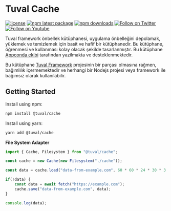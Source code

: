 # Tuval Cache


[![license](https://img.shields.io/badge/license-MIT-blue.svg)](https://github.com/tuvalframework/cache/blob/main/LICENSE)
[![npm latest package](https://img.shields.io/npm/v/@tuval/database/latest.svg)](https://www.npmjs.com/package/@tuval/cache)
[![npm downloads](https://img.shields.io/npm/dm/@tuval/cache.svg)](https://www.npmjs.com/package/@tuval/cache)
[![Follow on Twitter](https://img.shields.io/twitter/follow/tuvalframework.svg?label=follow+tuvalframework)](https://twitter.com/tuvalframework)
[![Follow on Youtube](https://img.shields.io/youtube/channel/views/UCIvOMAYBuLllvPIJp0o-opQ?style=social)](https://www.youtube.com/channel/UCIvOMAYBuLllvPIJp0o-opQ)


Tuval framework önbellek kütüphanesi, uygulama önbelleğini depolamak, yüklemek ve temizlemek için basit ve hafif bir kütüphanedir. Bu kütüphane, öğrenmesi ve kullanması kolay olacak şekilde tasarlanmıştır. Bu kütüphane [Appconda ekibi](https://appconda.io) tarafından yazilmakta ve desteklenmektedir.

Bu kütüphane [Tuval Framework](https://github.com/tuvalframework) projesinin bir parçası olmasına rağmen, bağımlılık içermemektedir ve herhangi bir Nodejs projesi veya framework ile bağımsız olarak kullanılabilir.

## Getting Started

Install using npm:
```bash
npm install @tuval/cache
```
Install using yarn:
```bash
yarn add @tuval/cache
```

**File System Adapter**

```typescript
import { Cache, Filesystem } from "@tuval/cache";

const cache = new Cache(new Filesystem("./cache"));

const data = cache.load("data-from-example.com", 60 * 60 * 24 * 30 * 3 /* 3 months */);

if(!data) {
    const data = await fetch("https://example.com");
    cache.save("data-from-example.com", data);
}

console.log(data);
```

